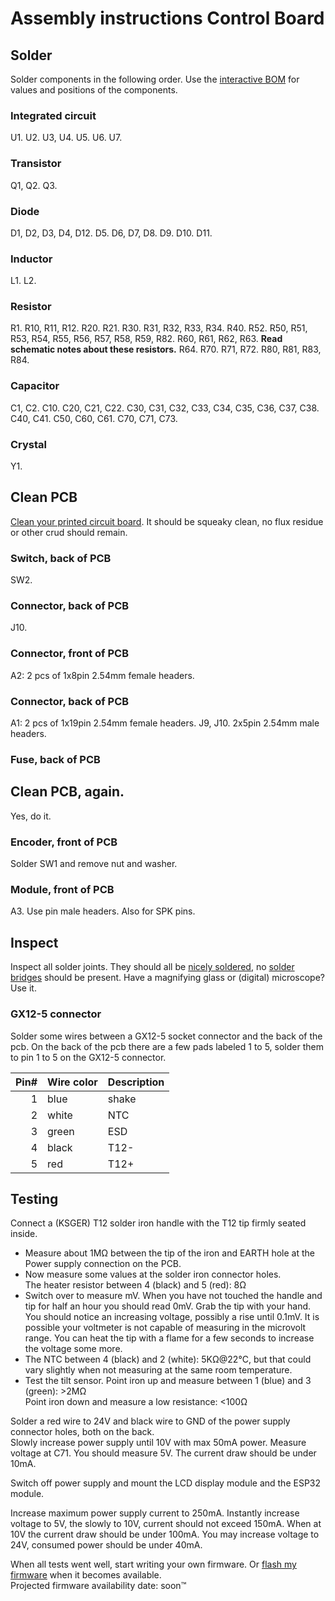 # Assembly instructions Control Board

## Solder

Solder components in the following order.
Use the [interactive BOM](bom/ibom.html) for values and positions of the components.

### Integrated circuit

U1.
U2.
U3, U4.
U5.
U6.
U7.

### Transistor

Q1, Q2.
Q3.

### Diode

D1, D2, D3, D4, D12.
D5.
D6, D7, D8.
D9.
D10.
D11.

### Inductor

L1.
L2.

### Resistor

R1.
R10, R11, R12.
R20.
R21.
R30.
R31, R32, R33, R34.
R40.
R52.
R50, R51, R53, R54, R55, R56, R57, R58, R59, R82.
R60, R61, R62, R63. **Read schematic notes about these resistors.**
R64.
R70.
R71, R72.
R80, R81, R83, R84.

### Capacitor

C1, C2.
C10.
C20, C21, C22.
C30, C31, C32, C33, C34, C35, C36, C37, C38.
C40, C41.
C50, C60, C61.
C70, C71, C73.

### Crystal

Y1.

## Clean PCB

[Clean your printed circuit board](http://letmegooglethat.com/?q=how+to+clean+flux+after+soldering). It should be squeaky clean, no flux residue or other crud should remain.

### Switch, back of PCB

SW2.

### Connector, back of PCB

J10.

### Connector, front of PCB

A2: 2 pcs of 1x8pin 2.54mm female headers.

### Connector, back of PCB

A1: 2 pcs of 1x19pin 2.54mm female headers.
J9, J10. 2x5pin 2.54mm male headers.

### Fuse, back of PCB

## Clean PCB, again.

Yes, do it.

### Encoder, front of PCB

Solder SW1 and remove nut and washer.

### Module, front of PCB

A3. Use pin male headers. Also for SPK pins.

## Inspect

Inspect all solder joints. They should all be [nicely soldered](https://www.google.com/search?q=proper+solder+joint), no [solder bridges](https://www.google.com/search?q=picture+of+a+solder+bridge) should be present. Have a magnifying glass or (digital) microscope? Use it.

### GX12-5 connector

Solder some wires between a GX12-5 socket connector and the back of the pcb. On the back of the pcb there are a few pads labeled 1 to 5, solder them to pin 1 to 5 on the GX12-5 connector.

| Pin#  | Wire color    | Description   |
| --:   | --            | --            |
| 1     | blue          | shake         |
| 2     | white         | NTC           |
| 3     | green         | ESD           |
| 4     | black         | T12-          |
| 5     | red           | T12+          |

## Testing

Connect a (KSGER) T12 solder iron handle with the T12 tip firmly seated inside.

- Measure about 1MΩ between the tip of the iron and EARTH hole at the Power supply connection on the PCB.
- Now measure some values at the solder iron connector holes.\
The heater resistor between 4 (black) and 5 (red): 8Ω
- Switch over to measure mV. When you have not touched the handle and tip for half an hour you should read 0mV. Grab the tip with your hand. You should notice an increasing voltage, possibly a rise until 0.1mV. It is possible your voltmeter is not capable of measuring in the microvolt range. You can heat the tip with a flame for a few seconds to increase the voltage some more.
- The NTC between 4 (black) and 2 (white): 5KΩ@22°C, but that could vary slightly when not measuring at the same room temperature.
- Test the tilt sensor. Point iron up and measure between 1 (blue) and 3 (green): >2MΩ\
Point iron down and measure a low resistance: <100Ω

Solder a red wire to 24V and black wire to GND of the power supply connector holes, both on the back.\
Slowly increase power supply until 10V with max 50mA power. Measure voltage at C71. You should measure 5V. The current draw should be under 10mA.

Switch off power supply and mount the LCD display module and the ESP32 module.

Increase maximum power supply current to 250mA. Instantly increase voltage to 5V, the slowly to 10V, current should not exceed 150mA. When at 10V the current draw should be under 100mA.
You may increase voltage to 24V, consumed power should be under 40mA.

When all tests went well, start writing your own firmware. Or [flash my firmware](https://github.com/atoomnetmarc/IoT12-firmware) when it becomes available.\
Projected firmware availability date: soon™
